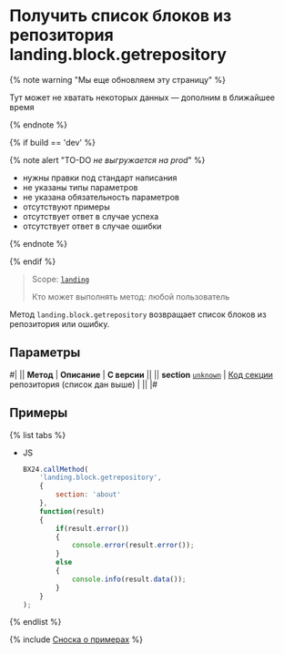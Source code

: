 # Получить список блоков из репозитория landing.block.getrepository

{% note warning "Мы еще обновляем эту страницу" %}

Тут может не хватать некоторых данных — дополним в ближайшее время

{% endnote %}

{% if build == 'dev' %}

{% note alert "TO-DO _не выгружается на prod_" %}

- нужны правки под стандарт написания
- не указаны типы параметров
- не указана обязательность параметров
- отсутствуют примеры
- отсутствует ответ в случае успеха
- отсутствует ответ в случае ошибки

{% endnote %}

{% endif %}

> Scope: [`landing`](../../../scopes/permissions.md)
>
> Кто может выполнять метод: любой пользователь

Метод `landing.block.getrepository` возвращает список блоков из репозитория или ошибку.

## Параметры

#|
|| **Метод** | **Описание** | **С версии** ||
|| **section**
[`unknown`](../../../data-types.md) | [Код секции](#block) репозитория (список дан выше) | ||
|#

## Примеры

{% list tabs %}

- JS

    ```js
    BX24.callMethod(
        'landing.block.getrepository',
        {
            section: 'about'
        },
        function(result)
        {
            if(result.error())
            {
                console.error(result.error());
            }
            else
            {
                console.info(result.data());
            }
        }
    );
    ```

{% endlist %}

{% include [Сноска о примерах](../../../../_includes/examples.md) %}
